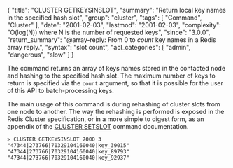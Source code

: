 {
  "title": "CLUSTER GETKEYSINSLOT",
  "summary": "Return local key names in the specified hash slot",
  "group": "cluster",
  "tags": [
    "Command",
    "Cluster"
  ],
  "date": "2001-02-03",
  "lastmod": "2001-02-03",
  "complexity": "O(log(N)) where N is the number of requested keys",
  "since": "3.0.0",
  "return_summary": "@array-reply: From 0 to *count* key names in a Redis array reply.",
  "syntax": "slot count",
  "acl_categories": [
    "admin",
    "dangerous",
    "slow"
  ]
}

The command returns an array of keys names stored in the contacted node and
hashing to the specified hash slot. The maximum number of keys to return
is specified via the `count` argument, so that it is possible for the user
of this API to batch-processing keys.

The main usage of this command is during rehashing of cluster slots from one
node to another. The way the rehashing is performed is exposed in the Redis
Cluster specification, or in a more simple to digest form, as an appendix
of the [CLUSTER SETSLOT](/commands/cluster-setslot) command documentation.

```
> CLUSTER GETKEYSINSLOT 7000 3
"47344|273766|70329104160040|key_39015"
"47344|273766|70329104160040|key_89793"
"47344|273766|70329104160040|key_92937"
```

